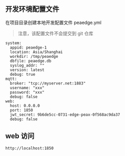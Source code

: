 ## 开发环境配置文件

在项目目录创建本地开发配置文件 peaedge.yml

> 注意，该配置文件不会提交到 git 仓库

    system:
      appid: peaedge-1
      location: Asia/Shanghai
      workdir: /tmp/peaedge
      dbfile: peaedge.db
      syslog_addr: ""
      version: latest
      debug: true
    mqtt:
      broker: "tcp://myserver.net:1883"
      username: "xxx"
      password: "xxx"
      debug: false
    web:
      host: 0.0.0.0
      port: 1850
      jwt_secret: 9b6de5cc-0731-edge-peax-0f568ac9da37
      debug: false

## web 访问

    http://localhost:1850
